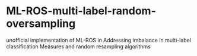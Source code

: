 # ML-ROS-multi-label-random-oversampling
unofficial implementation of ML-ROS in Addressing imbalance in multi-label classification Measures and random resampling algorithms

